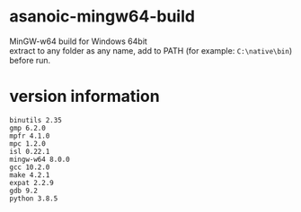 asanoic-mingw64-build
=====================

MinGW-w64 build for Windows 64bit  
extract to any folder as any name, add to PATH (for example: `C:\native\bin`) before run.

version information
===================

    binutils 2.35
    gmp 6.2.0
    mpfr 4.1.0
    mpc 1.2.0
    isl 0.22.1
    mingw-w64 8.0.0
    gcc 10.2.0
    make 4.2.1
    expat 2.2.9
    gdb 9.2
    python 3.8.5
